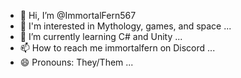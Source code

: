 - 👋 Hi, I’m @ImmortalFern567
- 👀 I'm interested in Mythology, games, and space ...
- 🌱 I’m currently learning C# and Unity ...
- 📫 How to reach me immortalfern on Discord ...
- 😄 Pronouns: They/Them ...

<!---
ImmortalFern567/ImmortalFern567 is a ✨ special ✨ repository because its `README.md` (this file) appears on your GitHub profile.
You can click the Preview link to take a look at your changes.
--->
